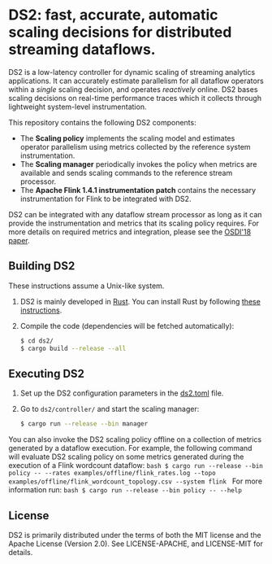 # DS2: fast, accurate, automatic scaling decisions for distributed streaming dataflows.

DS2 is a low-latency controller for dynamic scaling of streaming analytics applications. It can accurately estimate parallelism for all dataflow operators within a _single_ scaling decision, and operates _reactively_ online. DS2 bases scaling decisions on real-time performance traces which it collects through lightweight system-level instrumentation.

This repository contains the following DS2 components:
* The **Scaling policy** implements the scaling model and estimates operator parallelism using metrics collected by the reference system instrumentation.
* The **Scaling manager** periodically invokes the policy when metrics are available and sends scaling commands to the reference stream processor.
* The **Apache Flink 1.4.1 instrumentation patch** contains the necessary instrumentation for Flink to be integrated with DS2.

DS2 can be integrated with any dataflow stream processor as long as it can provide the instrumentation and metrics that its scaling policy requires. For more details on required metrics and integration, please see the [OSDI'18 paper](https://www.usenix.org/system/files/osdi18-kalavri.pdf).

## Building DS2
These instructions assume a Unix-like system.

1. DS2 is mainly developed in [Rust](https://www.rust-lang.org). You can install Rust by following [these instructions](https://www.rust-lang.org/downloads.html).

2. Compile the code (dependencies will be fetched automatically):
    ```bash
    $ cd ds2/
    $ cargo build --release --all
    ```

## Executing DS2 
1. Set up the DS2 configuration parameters in the [ds2.toml](https://github.com/strymon-system/ds2/blob/master/ds2/config/ds2.toml) file.

2. Go to `ds2/controller/` and start the scaling manager:
    ```bash
    $ cargo run --release --bin manager
    ```
You can also invoke the DS2 scaling policy offline on a collection of metrics generated by a dataflow execution. For example, the following command will evaluate DS2 scaling policy on some metrics generated during the execution of a Flink wordcount dataflow:
	```bash
	$ cargo run --release --bin policy -- --rates examples/offline/flink_rates.log --topo examples/offline/flink_wordcount_topology.csv --system flink
	```
For more information run:
	```bash
	$ cargo run --release --bin policy -- --help
	```

## License

DS2 is primarily distributed under the terms of both the MIT license and the Apache License (Version 2.0).
See LICENSE-APACHE, and LICENSE-MIT for details.

